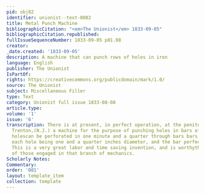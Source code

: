 ```yaml
---
pid: obj82
identifier: unionist--text-0082
title: Metal Punch Machine
bibliographicCitation: "<em>The Unionist</em> 1833-09-05"
bibliographicCitation.republished: 
fullIssueSequenceNumber: 1833-09-05 p01.08
creator: 
_date.created: '1833-09-05'
description: A machine that can punch rows of holes in iron
language: English
publisher: The Unionist
IsPartOf: 
rights: https://creativecommons.org/publicdomain/mark/1.0/
source: The Unionist
subject: Miscellaneous Filler
type: Text
category: Unionist full issue 1833-08-08
article.type: 
volume: '1'
issue: '6'
transcription: There is at present, in perfect operation, at the penitentiary, near
  Trenton,(N.J.) a machine for the purpose of punching holes in bars of iron. Seven
  holescan be perforated in one minute and a quarter through bars bars half an inchthick,
  each hole being one and a quarter inches diameter, and the bar perfectlycold.&nbsp;
  This is a very great labor and time saving invention, and is worthythe attention
  of those engaged in that branch of mechanics.
Scholarly Notes: 
Commentary: 
order: '081'
layout: template_item
collection: template
---
```

